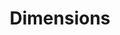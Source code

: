 ---
layout: default
bigquery: https://console.cloud.google.com/bigquery?p=covid-19-dimensions-ai&page=table&d=data&t=publications
contributors: Digital Science, https://www.digital-science.com/
cost: Free for personal, non-commercial use.
description: Dimensions contains more than 100 million publications, ranging from
  articles published in scholarly journals, books and book chapters, to preprints
  and conference proceedings. All publications are contextualized with linked data
  sets, funding, publications, patents, clinical trials, and policy documents. You
  can also view associated categories, funders, institutions, and researcher profiles.
documentation: https://docs.dimensions.ai/bigquery/index.html
last_edit: Mon, 04 Apr 2022 19:04:00 GMT
location: https://www.dimensions.ai/products/free/
maintained_by: Digital Science, https://www.digital-science.com/
schema_fields: '[''family_id'', ''kind'', ''funder_orgs'', ''researcher_ids'', ''date_imported_gbq'',
  ''acknowledgements'', ''priority_year'', ''mesh_terms'', ''filing_status'', ''doi'',
  ''altmetrics'', ''current_assignee_countries'', ''funding_details'', ''foa_number'',
  ''funding_usd'', ''research_orgs'', ''priority_date'', ''research_org_cities'',
  ''license'', ''concepts'', ''funder_org_countries'', ''wikipedia_url'', ''category_icrp_cso'',
  ''linkout'', ''description'', ''language'', ''book_series_title'', ''repository_name'',
  ''category_hrcs_hc'', ''category_bra'', ''email_address'', ''start_date'', ''associated_grant_ids'',
  ''active_years'', ''name'', ''journal_lists'', ''date_online'', ''research_org_countries'',
  ''funding_eur'', ''research_org_city_names'', ''research_org_country_names'', ''conference'',
  ''title'', ''mesh_headings'', ''aliases'', ''resulting_publication_ids'', ''category_hra'',
  ''associated_publication_pmid'', ''date_print'', ''publication_date'', ''granted_date'',
  ''abstract'', ''book_title'', ''original_title'', ''source_id'', ''original_abstract'',
  ''assignee_orgs'', ''category_hrcs_rac'', ''filing_year'', ''category_uoa'', ''funder_org'',
  ''current_assignee'', ''funding_currency'', ''grant_number'', ''category_icrp_ct'',
  ''established'', ''original_assignee'', ''address'', ''reference_ids'', ''eisbn'',
  ''end_year'', ''subtitles'', ''interventions'', ''date_modified'', ''category_for'',
  ''relationships'', ''repository_url'', ''arxiv_id'', ''funding_cad'', ''phase'',
  ''funding_gbp'', ''funding_chf'', ''authors'', ''gender'', ''funding_aud'', ''conditions'',
  ''labels'', ''clinical_trial_ids'', ''category_sdg'', ''original_assignee_countries'',
  ''pages'', ''publication_year'', ''embargo_date'', ''funding_nzd'', ''acronym'',
  ''categories'', ''patent_ids'', ''start_year'', ''repository_id'', ''issue'', ''end_date'',
  ''funder_countries'', ''type'', ''category_rcdc'', ''status'', ''family_members_ids'',
  ''associated_publication_arxiv_id'', ''pmid'', ''date'', ''resulting_publication_doi'',
  ''legal_status'', ''publisher'', ''legal_events'', ''publication_ids'', ''funder_org_state_codes'',
  ''inventor_names'', ''citation_string'', ''volume'', ''ipcr'', ''cited_by_ids'',
  ''parent_id'', ''date_inserted'', ''funding_jpy'', ''application_number'', ''isbn'',
  ''open_access_categories_v2'', ''proceedings_title'', ''citations'', ''registry'',
  ''jurisdiction'', ''expiration_date'', ''research_org_state_names'', ''metrics'',
  ''journal'', ''acronyms'', ''external_ids'', ''open_access_categories'', ''editors'',
  ''funding_amount'', ''expiration_year'', ''original_assignee_orgs'', ''funder_org_acronyms'',
  ''brief_title'', ''current_assignee_orgs'', ''funding_cny'', ''citations_count'',
  ''created_date'', ''pmcid'', ''associated_publication_id'', ''filing_date'', ''cpc'',
  ''assignee_countries'', ''associated_publication_doi'', ''organisation_details'',
  ''links'', ''types'', ''supporting_grant_ids'', ''granted_year'', ''date_normal'',
  ''investigators'', ''year'', ''family_count'', ''research_org_state_codes'', ''funder_org_cities'',
  ''id'']'
shortname: dimensions
tags:
- scholarly literature
- patents
- funding
- clinical trials
- academic profiles
terms_of_use: 'Use of both the Dimensions COVID-19 dataset and full Dimensions dataset
  are subject to the Dimensions Terms of use: https://www.dimensions.ai/policies-terms-legal '
title: Dimensions
uuid: dcff88bd-fe6b-4fdb-8159-809bf9d7bc1c
---